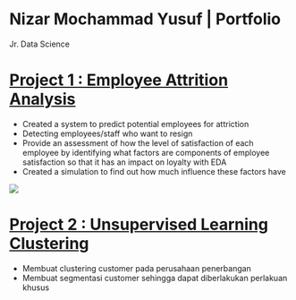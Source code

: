 # Nizar Mochammad Yusuf | Portfolio
Jr. Data Science

# [Project 1 : Employee Attrition Analysis](https://github.com/yusufnzrd/Project1)
- Created a system to predict potential employees for attriction
- Detecting employees/staff who want to resign
- Provide an assessment of how the level of satisfaction of each employee by identifying what factors are components of employee satisfaction so that it has an impact on loyalty with EDA
- Created a simulation to find out how much influence these factors have

![](https://github.com/yusufnzrd/Main/blob/main/images/attrition.png)


# [Project 2 : Unsupervised Learning Clustering](https://github.com/yusufnzrd/UnsupervisedLearning)
- Membuat clustering customer pada perusahaan penerbangan
- Membuat segmentasi customer sehingga dapat diberlakukan perlakuan khusus


